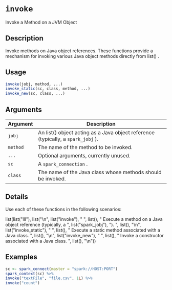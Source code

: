 # `invoke`

Invoke a Method on a JVM Object


## Description

Invoke methods on Java object references. These functions provide a
 mechanism for invoking various Java object methods directly from list() .


## Usage

```r
invoke(jobj, method, ...)
invoke_static(sc, class, method, ...)
invoke_new(sc, class, ...)
```


## Arguments

Argument      |Description
------------- |----------------
`jobj`     |     An list() object acting as a Java object reference (typically, a `spark_jobj` ).
`method`     |     The name of the method to be invoked.
`...`     |     Optional arguments, currently unused.
`sc`     |     A `spark_connection` .
`class`     |     The name of the Java class whose methods should be invoked.


## Details

Use each of these functions in the following scenarios:
 
 list(list("lll"), list("\n", list("invoke"), " ", list(), " Execute a method on a Java object reference (typically, a ", list("spark_jobj"), "). ", list(), "\n", list("invoke_static"), " ", list(), " Execute a static method associated with a Java class. ", list(), "\n", list("invoke_new"), " ", list(), " Invoke a constructor associated with a Java class. ", list(), "\n"))


## Examples

```r
sc <- spark_connect(master = "spark://HOST:PORT")
spark_context(sc) %>%
invoke("textFile", "file.csv", 1L) %>%
invoke("count")
```


